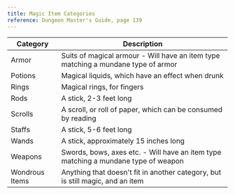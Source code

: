 ```yaml
---
title: Magic Item Categories
reference: Dungeon Master's Guide, page 139
---
```


| Category | Description |
| --- | --- |
| Armor | Suits of magical armour - Will have an item type matching a mundane type of armor |
| Potions | Magical liquids, which have an effect when drunk |
| Rings | Magical rings, for fingers |
| Rods | A stick, 2-3 feet long |
| Scrolls | A scroll, or roll of paper, which can be consumed by reading |
| Staffs | A stick, 5-6 feet long |
| Wands | A stick, approximately 15 inches long |
| Weapons | Swords, bows, axes etc. - Will have an item type matching a mundane type of weapon |
| Wondrous Items | Anything that doesn't fit in another category, but is still magic, and an item |
